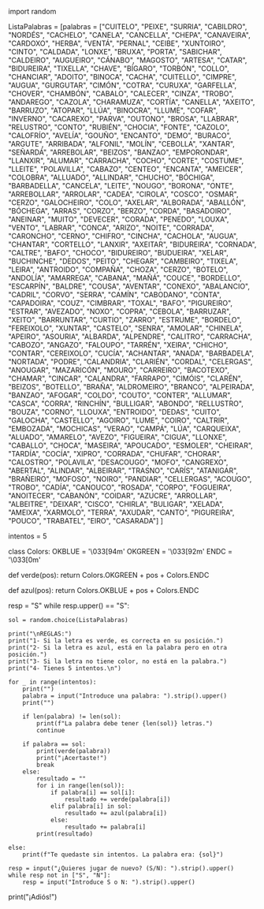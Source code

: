 import random

ListaPalabras = [palabras = ["CUITELO", "PEIXE", "SURRIA", "CABILDRO", "NORDÉS", "CACHELO", "CANELA", "CANCELLA", "CHEPA", "CANAVEIRA", 
"CARDOXO", "HERBA", "VENTÁ", "PERNAL", "CEIBE", "XUNTOIRO", "CINTO", "CALDADA", "LONXE", "BRUXA", "PORTA", "SABICHAR", 
"CALDEIRO", "AUGUEIRO", "CÁNABO", "MAGOSTO", "ARTESA", "CATAR", "BIDUREIRA", "TIXELLA", "CHAVE", "BÍGARO", "TORBÓN", 
"COLLO", "CHANCIAR", "ADOITO", "BINOCA", "CACHA", "CUITELLO", "CIMPRE", "AUGUA", "GURGUTAR", "CIMÓN", "COTRA", "CURUXA", 
"GARFELLA", "CHOVER", "CHAMBÓN", "CABALO", "CALECER", "CINZA", "TROBO", "ANDAREGO", "CAZOLA", "CHARAMUZA", "CORTÍA", 
"CANELLA", "AXEITO", "BARRUZO", "ATOPAR", "LLÚA", "BINOCRA", "LLUME", "COFAR", "INVERNO", "CACAREXO", "PARVA", "OUTONO", 
"BROSA", "LLABRAR", "RELUSTRO", "CONTO", "RUBIÉN", "CHOCIA", "FONTE", "CAZOLO", "CALOFRÍO", "AVELÍA", "GOUÑO", "ENCANTO", 
"DEMO", "BURACO", "ARGUTE", "ARRIBADA", "ALFONIL", "MOLÍN", "CEBOLLA", "XANTAR", "SEÑARDÁ", "ARREBOLAR", "BEIZOS", 
"BANZAO", "EMPORONDAR", "LLANXIR", "ALUMAR", "CARRACHA", "COCHO", "CORTE", "COSTUME", "LLEITE", "POLAVILLA", "CABAZO", 
"CENTEO", "ENCANTA", "AMEICER", "COLOBRA", "ALLUADO", "ALLINDAR", "CHUCHO", "BÓCHIGA", "BARBADELLA", "CANCELA", "LEITE", 
"NOUGO", "BORONA", "ONTE", "ARREBOLLAR", "ARROLAR", "CADEA", "CIROLA", "COSCO", "OSMAR", "CERZO", "GALOCHEIRO", "COLO", 
"AXELAR", "ALBORADA", "ABALLÓN", "BÓCHEGA", "ARRAS", "CORZO", "BERZO", "CORDA", "BASADOIRO", "ANEINAR", "MUITO", "DEVECER", 
"CORADA", "PENEDO", "LOUXA", "VENTO", "LABRAR", "CONCA", "ARIZO", "NOITE", "CORRADA", "CARONCHO", "CERNO", "CHIFRO", 
"CINCHA", "CACHOLA", "AUGUA", "CHANTAR", "CORTELLO", "LANXIR", "AXEITAR", "BIDUREIRA", "CORNADA", "CALTRE", "BAFO", 
"CHOCO", "BIDUREIRO", "BUDUEIRA", "XELAR", "BUCHINCHE", "DEDOS", "PEITO", "CHEGAR", "CAMBEIRO", "TIXELA", "LEIRA", 
"ANTROIDO", "COMPAÑA", "CHOZA", "CERZO", "BOTELO", "ANDOLÍA", "AMARREGA", "CABANA", "MAÑÁ", "COUCE", "BORDELLO", "ESCARPÍN", 
"BALDRE", "COUSA", "AVENTAR", "CONEXO", "ABALANCIO", "CADRIL", "CORVO", "SERRA", "CAMÍN", "CABODANO", "CONTA", "CAPADOIRA", 
"COUZ", "CIMBRAR", "TOXAL", "BAFO", "PIGUREIRO", "ESTRAR", "AVEZADO", "NOXO", "COPRA", "CEBOLA", "BARRUZAR", "XEITO", 
"BARRUNTAR", "CURTIO", "ZARRO", "ESTRUME", "BORDELO", "FEREIXOLO", "XUNTAR", "CASTELO", "SENRA", "AMOLAR", "CHINELA", 
"APEIRO", "ASOURIA", "ALBARDA", "ALPENDRE", "CALITRO", "CARRACHA", "CABOZO", "ANGAZO", "FALOUPO", "TARRÉN", "XEIRA", 
"CHICHO", "CONTAR", "CEREIXOLO", "CUCÍA", "ACHANTAR", "ANADA", "BARBADELA", "NORTADA", "PODRE", "CALANDRIA", "CLARIÉN", 
"CORDAL", "CELERGAS", "ANOUGAR", "MAZARICÓN", "MOURO", "CARREIRO", "BACOTEXO", "CHAMAR", "CINCAR", "CALANDRA", "FARRAPO", 
"CIMÓIS", "CLARÉN", "BEIZOS", "BOTELLO", "BRAÑA", "ALDROMEIRO", "BRANCO", "ALPEIRADA", "BANZAO", "AFOGAR", "COLDO", 
"COUTO", "CONTER", "ALLUMAR", "CASCA", "CORRA", "RINCHÍN", "BULLIGAR", "ABONDO", "RELLUSTRO", "BOUZA", "CORNO", "LLOUXA", 
"ENTROIDO", "DEDAS", "CUITO", "GALOCHA", "CASTELLO", "AGOIRO", "LUME", "COIRO", "CALTRIR", "EMBOZADA", "MOCHICAS", "VERAO", 
"CAMPÁ", "LÚA", "CARQUEIXA", "ALUADO", "AMARELO", "AVEZO", "FIGUEIRA", "CIGUA", "LLONXE", "CABALLO", "CHOCA", "MASEIRA", 
"APOUCADO", "ESMOLER", "CHEIRAR", "TARDÍA", "COCÍA", "XIPRO", "CORRADA", "CHUFAR", "CHORAR", "CALOSTRO", "POLAVILA", 
"DESACOUGO", "MOFO", "CANGREXO", "ABERTAL", "ALINDAR", "ALBEIRAR", "TRASNO", "CARÍS", "ATANIGAR", "BRAÑEIRO", "MOFOSO", 
"NOIRO", "PANDIAR", "CELLERGAS", "ACOUGO", "TROBO", "CADÍA", "CANOUCO", "ROSADA", "CORPO", "FOGUEIRA", "ANOITECER", 
"CABANÓN", "COIDAR", "AZUCRE", "ARROLLAR", "ALBEITRE", "DEIXAR", "CISCO", "CHIRLA", "BULIGAR", "XELADA", "AMEIXA", 
"XARMOLO", "TERRA", "AXUDAR", "CANTO", "PIGUREIRA", "POUCO", "TRABATEL", "EIRO", "CASARADA"]
]

intentos = 5

class Colors:
    OKBLUE = '\033[94m'
    OKGREEN = '\033[92m'
    ENDC = '\033[0m'      

def verde(pos):
    return Colors.OKGREEN + pos + Colors.ENDC

def azul(pos):
    return Colors.OKBLUE + pos + Colors.ENDC

resp = "S"
while resp.upper() == "S":
    
    sol = random.choice(ListaPalabras)

    print("\nREGLAS:")
    print("1- Si la letra es verde, es correcta en su posición.")
    print("2- Si la letra es azul, está en la palabra pero en otra posición.")
    print("3- Si la letra no tiene color, no está en la palabra.")
    print("4- Tienes 5 intentos.\n")

    for _ in range(intentos):
        print("")
        palabra = input("Introduce una palabra: ").strip().upper()
        print("")

        if len(palabra) != len(sol):
            print(f"La palabra debe tener {len(sol)} letras.")
            continue

        if palabra == sol:
            print(verde(palabra))
            print("¡Acertaste!")
            break
        else:
            resultado = ""
            for i in range(len(sol)):
                if palabra[i] == sol[i]:
                    resultado += verde(palabra[i])
                elif palabra[i] in sol:
                    resultado += azul(palabra[i])
                else:
                    resultado += palabra[i]
            print(resultado)
    
    else:
        print(f"Te quedaste sin intentos. La palabra era: {sol}")

    resp = input("¿Quieres jugar de nuevo? (S/N): ").strip().upper()
    while resp not in ["S", "N"]:
        resp = input("Introduce S o N: ").strip().upper()

print("¡Adiós!")
